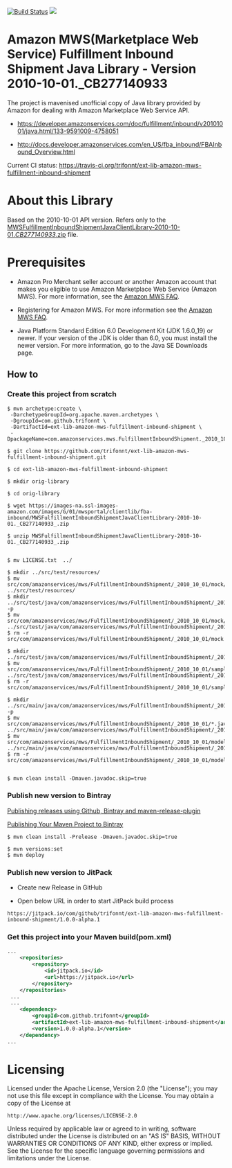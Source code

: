 [![Build Status](https://travis-ci.org/trifonnt/ext-lib-amazon-mws-fulfillment-inbound-shipment.png?branch=master)](https://travis-ci.org/trifonnt/ext-lib-amazon-mws-fulfillment-inbound-shipment)
[![](https://jitpack.io/v/trifonnt/ext-lib-amazon-mws-fulfillment-inbound-shipment.svg)](https://jitpack.io/#trifonnt/ext-lib-amazon-mws-fulfillment-inbound-shipment)


Amazon MWS(Marketplace Web Service) Fulfillment Inbound Shipment Java Library - Version 2010-10-01._CB277140933
=============================================================================== 
The project is mavenised unofficial copy of Java library provided by Amazon for dealing with Amazon Marketplace Web Service API.

 - https://developer.amazonservices.com/doc/fulfillment/inbound/v20101001/java.html/133-9591009-4758051

 - http://docs.developer.amazonservices.com/en_US/fba_inbound/FBAInbound_Overview.html

Current CI status: https://travis-ci.org/trifonnt/ext-lib-amazon-mws-fulfillment-inbound-shipment


About this Library
=============================================================================== 

Based on the 2010-10-01 API version.
Refers only to the [MWSFulfillmentInboundShipmentJavaClientLibrary-2010-10-01._CB277140933_.zip](https://images-na.ssl-images-amazon.com/images/G/01/mwsportal/clientlib/fba-inbound/MWSFulfillmentInboundShipmentJavaClientLibrary-2010-10-01._CB277140933_.zip) file.


Prerequisites
=============================================================================== 

- Amazon Pro Merchant seller account or another Amazon account that makes you eligible to use Amazon Marketplace Web Service (Amazon MWS). For more information, see the [Amazon MWS FAQ](https://developer.amazonservices.com/gp/mws/faq.html).

- Registering for Amazon MWS. For more information see the [Amazon MWS FAQ](https://developer.amazonservices.com/gp/mws/faq.html).

- Java Platform Standard Edition 6.0 Development Kit (JDK 1.6.0_19) or newer. If your version of the JDK is older than 6.0, you must install the newer version. For more information, go to the Java SE Downloads page. 


## How to

### Create this project from scratch
```shell
$ mvn archetype:create \
 -DarchetypeGroupId=org.apache.maven.archetypes \
 -DgroupId=com.github.trifonnt \
 -DartifactId=ext-lib-amazon-mws-fulfillment-inbound-shipment \
 -DpackageName=com.amazonservices.mws.FulfillmentInboundShipment._2010_10_01
```

```shell
$ git clone https://github.com/trifonnt/ext-lib-amazon-mws-fulfillment-inbound-shipment.git

$ cd ext-lib-amazon-mws-fulfillment-inbound-shipment

$ mkdir orig-library

$ cd orig-library

$ wget https://images-na.ssl-images-amazon.com/images/G/01/mwsportal/clientlib/fba-inbound/MWSFulfillmentInboundShipmentJavaClientLibrary-2010-10-01._CB277140933_.zip

$ unzip MWSFulfillmentInboundShipmentJavaClientLibrary-2010-10-01._CB277140933_.zip


$ mv LICENSE.txt  ../

$ mkdir ../src/test/resources/
$ mv src/com/amazonservices/mws/FulfillmentInboundShipment/_2010_10_01/mock/*.xml ../src/test/resources/
$ mkdir ../src/test/java/com/amazonservices/mws/FulfillmentInboundShipment/_2010_10_01/mock/ -p
$ mv src/com/amazonservices/mws/FulfillmentInboundShipment/_2010_10_01/mock/FBAInboundServiceMWSMock.java ../src/test/java/com/amazonservices/mws/FulfillmentInboundShipment/_2010_10_01/mock/
$ rm -r src/com/amazonservices/mws/FulfillmentInboundShipment/_2010_10_01/mock

$ mkdir ../src/test/java/com/amazonservices/mws/FulfillmentInboundShipment/_2010_10_01/samples/
$ mv src/com/amazonservices/mws/FulfillmentInboundShipment/_2010_10_01/samples/*.java ../src/test/java/com/amazonservices/mws/FulfillmentInboundShipment/_2010_10_01/samples/
$ rm -r src/com/amazonservices/mws/FulfillmentInboundShipment/_2010_10_01/samples

$ mkdir ../src/main/java/com/amazonservices/mws/FulfillmentInboundShipment/_2010_10_01/model/ -p
$ mv src/com/amazonservices/mws/FulfillmentInboundShipment/_2010_10_01/*.java ../src/main/java/com/amazonservices/mws/FulfillmentInboundShipment/_2010_10_01/
$ mv src/com/amazonservices/mws/FulfillmentInboundShipment/_2010_10_01/model/*.java ../src/main/java/com/amazonservices/mws/FulfillmentInboundShipment/_2010_10_01/model
$ rm -r src/com/amazonservices/mws/FulfillmentInboundShipment/_2010_10_01/model


$ mvn clean install -Dmaven.javadoc.skip=true
```

### Publish new version to Bintray

 [Publishing releases using Github, Bintray and maven-release-plugin](http://veithen.github.io/2013/05/26/github-bintray-maven-release-plugin.html)

 [Publishing Your Maven Project to Bintray](https://blog.bintray.com/2015/09/17/publishing-your-maven-project-to-bintray/)

```shell
$ mvn clean install -Prelease -Dmaven.javadoc.skip=true

$ mvn versions:set
$ mvn deploy
```

### Publish new version to JitPack

 - Create new Release in GitHub

 - Open below URL in order to start JitPack build process

```shell
https://jitpack.io/com/github/trifonnt/ext-lib-amazon-mws-fulfillment-inbound-shipment/1.0.0-alpha.1
```

### Get this project into your Maven build(pom.xml)
```xml
...
	<repositories>
		<repository>
		    <id>jitpack.io</id>
		    <url>https://jitpack.io</url>
		</repository>
	</repositories>
 ...
 ...
 	<dependency>
	    <groupId>com.github.trifonnt</groupId>
	    <artifactId>ext-lib-amazon-mws-fulfillment-inbound-shipment</artifactId>
	    <version>1.0.0-alpha.1</version>
	</dependency>
...
```

Licensing
=============================================================================== 

Licensed under the Apache License, Version 2.0 (the "License");
you may not use this file except in compliance with the License.
You may obtain a copy of the License at

    http://www.apache.org/licenses/LICENSE-2.0

Unless required by applicable law or agreed to in writing, software
distributed under the License is distributed on an "AS IS" BASIS,
WITHOUT WARRANTIES OR CONDITIONS OF ANY KIND, either express or implied.
See the License for the specific language governing permissions and
limitations under the License.
